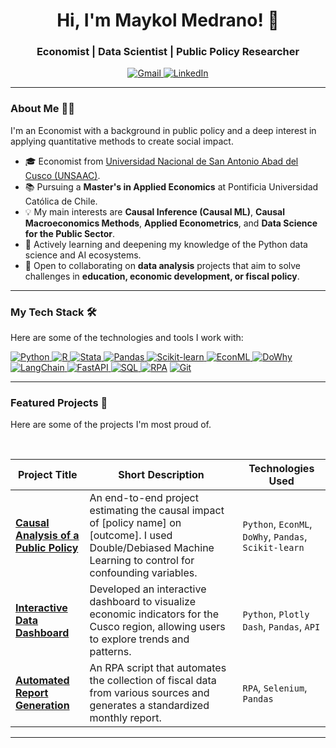 <h1 align="center">Hi, I'm Maykol Medrano! 👋</h1>
<h3 align="center">Economist | Data Scientist | Public Policy Researcher</h3>

<p align="center">
  <a href="mailto:mmedrano2@uc.cl">
    <img src="https://img.shields.io/badge/Gmail-D14836?style=flat&logo=gmail&logoColor=white" alt="Gmail"/>
  </a>
  <a href="https://www.linkedin.com/in/maykolmedrano" target="_blank">
    <img src="https://img.shields.io/badge/LinkedIn-0077B5?style=flat&logo=linkedin&logoColor=white" alt="LinkedIn"/>
  </a>
</p>

---

### About Me 👨‍💻

I'm an Economist with a background in public policy and a deep interest in applying quantitative methods to create social impact.

- 🎓 Economist from [Universidad Nacional de San Antonio Abad del Cusco (UNSAAC)](https://www.unsaac.edu.pe/).
- 📚 Pursuing a **Master's in Applied Economics** at Pontificia Universidad Católica de Chile.
- 💡 My main interests are **Causal Inference (Causal ML)**, **Causal Macroeconomics Methods**, **Applied Econometrics**, and **Data Science for the Public Sector**.
- 🌱 Actively learning and deepening my knowledge of the Python data science and AI ecosystems.
- 🤝 Open to collaborating on **data analysis** projects that aim to solve challenges in **education, economic development, or fiscal policy**.

---

### My Tech Stack 🛠️

Here are some of the technologies and tools I work with:

<p align="left">
  <a href="https://www.python.org" target="_blank"> <img src="https://img.shields.io/badge/Python-3776AB?style=flat&logo=python&logoColor=white" alt="Python"/> </a>
  <a href="https://www.r-project.org" target="_blank"> <img src="https://img.shields.io/badge/R-276DC3?style=flat&logo=r&logoColor=white" alt="R"/> </a>
  <a href="https://www.stata.com" target="_blank"> <img src="https://img.shields.io/badge/Stata-1A5F91?style=flat&logo=stata&logoColor=white" alt="Stata"/> </a>
  <a href="https://pandas.pydata.org/" target="_blank"> <img src="https://img.shields.io/badge/Pandas-150458?style=flat&logo=pandas&logoColor=white" alt="Pandas"/> </a>
  <a href="https://scikit-learn.org/" target="_blank"> <img src="https://img.shields.io/badge/Scikit--Learn-F7931E?style=flat&logo=scikit-learn&logoColor=white" alt="Scikit-learn"/> </a>
  <a href="https://github.com/microsoft/econml" target="_blank"> <img src="https://img.shields.io/badge/EconML-22668D?style=flat" alt="EconML"/> </a>
  <a href="https://github.com/py-why/dowhy" target="_blank"> <img src="https://img.shields.io/badge/DoWhy-FF8C00?style=flat" alt="DoWhy"/> </a>
  <a href="https://www.langchain.com/" target="_blank"> <img src="https://img.shields.io/badge/LangChain-019934?style=flat&logo=langchain&logoColor=white" alt="LangChain"/> </a>
  <a href="https://fastapi.tiangolo.com/" target="_blank"> <img src="https://img.shields.io/badge/FastAPI-009688?style=flat&logo=fastapi&logoColor=white" alt="FastAPI"/> </a>
  <a href="https://www.postgresql.org" target="_blank"> <img src="https://img.shields.io/badge/SQL-025E8C?style=flat&logo=postgresql&logoColor=white" alt="SQL"/> </a>
  <a href="#"><img src="https://img.shields.io/badge/RPA-5A2A84?style=flat" alt="RPA"/></a>
  <a href="https://git-scm.com/" target="_blank"> <img src="https.img.shields.io/badge/Git-F05032?style=flat&logo=git&logoColor=white" alt="Git"/> </a>
</p>

---

### Featured Projects 🚀

Here are some of the projects I'm most proud of.

<br>

| Project Title | Short Description | Technologies Used |
|---|---|---|
| **[Causal Analysis of a Public Policy](https://github.com/MaykolMedrano/your-repo-link)** | An end-to-end project estimating the causal impact of [policy name] on [outcome]. I used Double/Debiased Machine Learning to control for confounding variables. | `Python`, `EconML`, `DoWhy`, `Pandas`, `Scikit-learn` |
| **[Interactive Data Dashboard](https://github.com/MaykolMedrano/your-repo-link)** | Developed an interactive dashboard to visualize economic indicators for the Cusco region, allowing users to explore trends and patterns. | `Python`, `Plotly Dash`, `Pandas`, `API` |
| **[Automated Report Generation](https://github.com/MaykolMedrano/your-repo-link)** | An RPA script that automates the collection of fiscal data from various sources and generates a standardized monthly report. | `RPA`, `Selenium`, `Pandas` |

---
